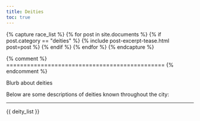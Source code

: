 ```yaml
---
title: Deities
toc: true
---
```


{% capture race_list %}
  {% for post in site.documents %}
    {% if post.category == "deities" %}
      {% include post-excerpt-tease.html post=post %}
    {% endif %}
  {% endfor %}
{% endcapture %}

{% comment %} ============================================== {% endcomment %}

<div class="todo">Blurb about deities</div>

Below are some descriptions of deities known throughout the city:

---

{{ deity_list }}
